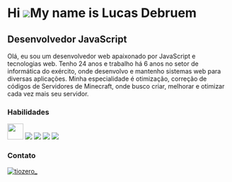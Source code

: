Hi ![](https://user-images.githubusercontent.com/18350557/176309783-0785949b-9127-417c-8b55-ab5a4333674e.gif)My name is Lucas Debruem
=====================================================================================================================================

Desenvolvedor JavaScript
------------------------

Olá, eu sou um desenvolvedor web apaixonado por JavaScript e tecnologias web. Tenho 24 anos e trabalho há 6 anos no setor de informática do exército, onde desenvolvo e mantenho sistemas web para diversas aplicações. Minha especialidade é otimização, correção de códigos de Servidores de Minecraft, onde busco criar, melhorar e otimizar cada vez mais seu servidor.

### Habilidades 
<p align="left">

<img src = "https://static.wikia.nocookie.net/minecraft_gamepedia/images/c/c7/Grass_Block.png/revision/latest?cb=20230226144250" width="36" height="36"/>
<img src="https://img.shields.io/badge/JavaScript-F7DF1E?style=for-the-badge&logo=javascript&logoColor=black" />
<img src= "https://img.shields.io/badge/Kotlin-0095D5?&style=for-the-badge&logo=kotlin&logoColor=white"/>
<img src = "https://img.shields.io/badge/MySQL-00000F?style=for-the-badge&logo=mysql&logoColor=white">
<img src = "https://img.shields.io/badge/SQLite-07405E?style=for-the-badge&logo=sqlite&logoColor=white">
</a>
                    </p>
                    

### Contato
<p align="left">
<a href="https://discord.com" target="_blank" rel="noreferrer"><img src="https://img.shields.io/badge/Discord-7289DA?style=for-the-badge&logo=discord&logoColor=white" alt="tiozero_" /></a>
